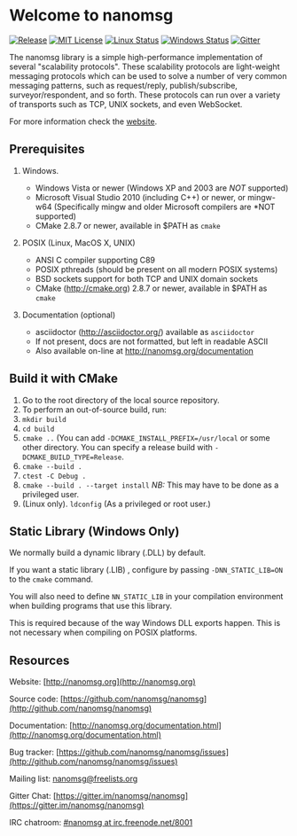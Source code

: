 Welcome to nanomsg
==================

[![Release](https://img.shields.io/github/release/nanomsg/nanomsg.svg)](https://github.com/nanomsg/nanomsg/releases/latest)
[![MIT License](https://img.shields.io/badge/license-MIT-blue.svg)](https://github.com/nanomsg/nanomsg/blob/master/COPYING)
[![Linux Status](https://img.shields.io/travis/nanomsg/nanomsg/master.svg?label=linux)](https://travis-ci.org/nanomsg/nanomsg)
[![Windows Status](https://img.shields.io/appveyor/ci/nanomsg/nanomsg/master.svg?label=windows)](https://ci.appveyor.com/project/nanomsg/nanomsg)
[![Gitter](https://img.shields.io/badge/gitter-join-brightgreen.svg)](https://gitter.im/nanomsg/nanomsg)

The nanomsg library is a simple high-performance implementation of several
"scalability protocols". These scalability protocols are light-weight messaging
protocols which can be used to solve a number of very common messaging
patterns, such as request/reply, publish/subscribe, surveyor/respondent,
and so forth.  These protocols can run over a variety of transports such
as TCP, UNIX sockets, and even WebSocket.

For more information check the [website](http://nanomsg.org).

Prerequisites
-------------

1. Windows.
   * Windows Vista or newer (Windows XP and 2003 are *NOT* supported)
   * Microsoft Visual Studio 2010 (including C++) or newer, or mingw-w64
     (Specifically mingw and older Microsoft compilers are *NOT supported)
   * CMake 2.8.7 or newer, available in $PATH as `cmake`

2. POSIX (Linux, MacOS X, UNIX)
   * ANSI C compiler supporting C89
   * POSIX pthreads (should be present on all modern POSIX systems)
   * BSD sockets support for both TCP and UNIX domain sockets
   * CMake (http://cmake.org) 2.8.7 or newer, available in $PATH as `cmake`

3. Documentation (optional)
   * asciidoctor (http://asciidoctor.org/) available as `asciidoctor`
   * If not present, docs are not formatted, but left in readable ASCII
   * Also available on-line at http://nanomsg.org/documentation

Build it with CMake
-------------------

1.  Go to the root directory of the local source repository.
2.  To perform an out-of-source build, run:
3.  `mkdir build`
4.  `cd build`
5.  `cmake ..`
    (You can add `-DCMAKE_INSTALL_PREFIX=/usr/local` or some other directory.
    You can specify a release build with `-DCMAKE_BUILD_TYPE=Release`.
6.  `cmake --build .`
7.  `ctest -C Debug .`
8.  `cmake --build . --target install`
    *NB:* This may have to be done as a privileged user.
9.  (Linux only).  `ldconfig` (As a privileged or root user.)

Static Library (Windows Only)
-----------------------------

We normally build a dynamic library (.DLL) by default.

If you want a static library (.LIB) , configure by passing `-DNN_STATIC_LIB=ON`
to the `cmake` command.

You will also need to define `NN_STATIC_LIB` in your compilation environment
when building programs that use this library.

This is required because of the way Windows DLL exports happen.  This is not
necessary when compiling on POSIX platforms.

Resources
---------

Website: [http://nanomsg.org](http://nanomsg.org)

Source code: [https://github.com/nanomsg/nanomsg](http://github.com/nanomsg/nanomsg)

Documentation: [http://nanomsg.org/documentation.html](http://nanomsg.org/documentation.html)

Bug tracker: [https://github.com/nanomsg/nanomsg/issues](http://github.com/nanomsg/nanomsg/issues)

Mailing list: [nanomsg@freelists.org](http://www.freelists.org/list/nanomsg)

Gitter Chat: [https://gitter.im/nanomsg/nanomsg](https://gitter.im/nanomsg/nanomsg)

IRC chatroom: [#nanomsg at irc.freenode.net/8001](http://webchat.freenode.net?channels=%23nanomsg)
